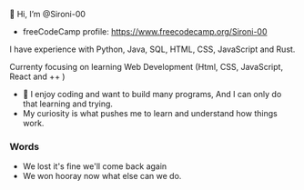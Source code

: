👋 Hi, I’m @Sironi-00
- freeCodeCamp profile: https://www.freecodecamp.org/Sironi-00

I have experience with Python, Java, SQL, HTML, CSS, JavaScript and Rust.

Currenty focusing on learning Web Development (Html, CSS, JavaScript, React and ++ )
- 🌱 I enjoy coding and want to build many programs, And I can only do that learning and trying.
- My curiosity is what pushes me to learn and understand how things work.

### Words
- We lost it's fine we'll come back again 
- We won hooray now what else can we do.

